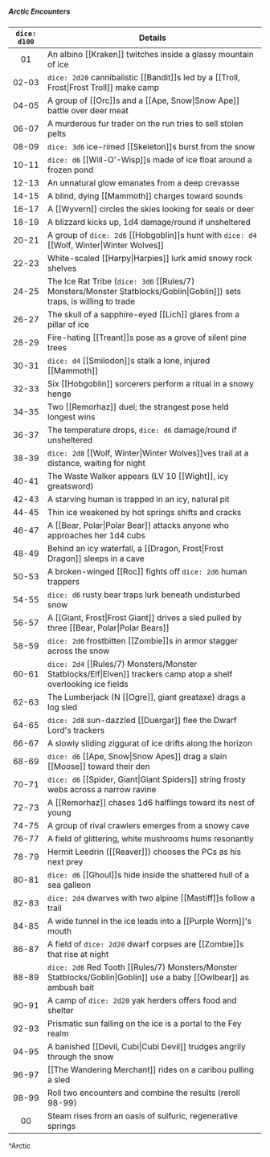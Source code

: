 ##### Arctic Encounters
| `dice: d100` | Details                                                                                                                 |
|:------------:| ----------------------------------------------------------------------------------------------------------------------- |
|      01      | An albino [[Kraken]] twitches inside a glassy mountain of ice                                                           |
|    02-03     | `dice: 2d20` cannibalistic [[Bandit]]s led by a [[Troll, Frost\|Frost Troll]] make camp                                 |
|    04-05     | A group of [[Orc]]s and a [[Ape, Snow\|Snow Ape]] battle over deer meat                                                 |
|    06-07     | A murderous fur trader on the run tries to sell stolen pelts                                                            |
|    08-09     | `dice: 3d6` ice-rimed [[Skeleton]]s burst from the snow                                                                 |
|    10-11     | `dice: d6` [[Will-O'-Wisp]]s made of ice float around a frozen pond                                                     |
|    12-13     | An unnatural glow emanates from a deep crevasse                                                                         |
|    14-15     | A blind, dying [[Mammoth]] charges toward sounds                                                                        |
|    16-17     | A [[Wyvern]] circles the skies looking for seals or deer                                                                |
|    18-19     | A blizzard kicks up, 1d4 damage/round if unsheltered                                                                    |
|    20-21     | A group of `dice: 2d6` [[Hobgoblin]]s hunt with `dice: d4` [[Wolf, Winter\|Winter Wolves]]                              |
|    22-23     | White-scaled [[Harpy\|Harpies]] lurk amid snowy rock shelves                                                            |
|    24-25     | The Ice Rat Tribe (`dice: 3d6` [[Rules/7) Monsters/Monster Statblocks/Goblin\|Goblin]]) sets traps, is willing to trade |
|    26-27     | The skull of a sapphire-eyed [[Lich]] glares from a pillar of ice                                                       |
|    28-29     | Fire-hating [[Treant]]s pose as a grove of silent pine trees                                                            |
|    30-31     | `dice: d4` [[Smilodon]]s stalk a lone, injured [[Mammoth]]                                                              |
|    32-33     | Six [[Hobgoblin]] sorcerers perform a ritual in a snowy henge                                                           |
|    34-35     | Two [[Remorhaz]] duel; the strangest pose held longest wins                                                             |
|    36-37     | The temperature drops, `dice: d6` damage/round if unsheltered                                                           |
|    38-39     | `dice: 2d8` [[Wolf, Winter\|Winter Wolves]]ves trail at a distance, waiting for night                                   |
|    40-41     | The Waste Walker appears (LV 10 [[Wight]], icy greatsword)                                                              |
|    42-43     | A starving human is trapped in an icy, natural pit                                                                      |
|    44-45     | Thin ice weakened by hot springs shifts and cracks                                                                      |
|    46-47     | A [[Bear, Polar\|Polar Bear]] attacks anyone who approaches her 1d4 cubs                                                |
|    48-49     | Behind an icy waterfall, a [[Dragon, Frost\|Frost Dragon]] sleeps in a cave                                             |
|    50-53     | A broken-winged [[Roc]] fights off `dice: 2d6` human trappers                                                           |
|    54-55     | `dice: d6` rusty bear traps lurk beneath undisturbed snow                                                               |
|    56-57     | A [[Giant, Frost\|Frost Giant]] drives a sled pulled by three [[Bear, Polar\|Polar Bears]]                              |
|    58-59     | `dice: 2d6` frostbitten [[Zombie]]s in armor stagger across the snow                                                    |
|    60-61     | `dice: 2d4` [[Rules/7) Monsters/Monster Statblocks/Elf\|Elven]] trackers camp atop a shelf overlooking ice fields       |
|    62-63     | The Lumberjack (N [[Ogre]], giant greataxe) drags a log sled                                                            |
|    64-65     | `dice: 2d8` sun-dazzled [[Duergar]] flee the Dwarf Lord's trackers                                                      |
|    66-67     | A slowly sliding ziggurat of ice drifts along the horizon                                                               |
|    68-69     | `dice: d6` [[Ape, Snow\|Snow Apes]] drag a slain [[Moose]] toward their den                                             |
|    70-71     | `dice: d6` [[Spider, Giant\|Giant Spiders]] string frosty webs across a narrow ravine                                   |
|    72-73     | A [[Remorhaz]] chases 1d6 halflings toward its nest of young                                                            |
|    74-75     | A group of rival crawlers emerges from a snowy cave                                                                     |
|    76-77     | A field of glittering, white mushrooms hums resonantly                                                                  |
|    78-79     | Hermit Leedrin ([[Reaver]]) chooses the PCs as his next prey                                                            |
|    80-81     | `dice: d6` [[Ghoul]]s hide inside the shattered hull of a sea galleon                                                   |
|    82-83     | `dice: 2d4` dwarves with two alpine [[Mastiff]]s follow a trail                                                         |
|    84-85     | A wide tunnel in the ice leads into a [[Purple Worm]]'s mouth                                                           |
|    86-87     | A field of `dice: 2d20` dwarf corpses are [[Zombie]]s that rise at night                                                |
|    88-89     | `dice: 2d6` Red Tooth [[Rules/7) Monsters/Monster Statblocks/Goblin\|Goblin]] use a baby [[Owlbear]] as ambush bait     |
|    90-91     | A camp of `dice: 2d20` yak herders offers food and shelter                                                              |
|    92-93     | Prismatic sun falling on the ice is a portal to the Fey realm                                                           |
|    94-95     | A banished [[Devil, Cubi\|Cubi Devil]] trudges angrily through the snow                                                 |
|    96-97     | [[The Wandering Merchant]] rides on a caribou pulling a sled                                                            |
|    98-99     | Roll two encounters and combine the results (reroll 98-99)                                                              |
|      00      | Steam rises from an oasis of sulfuric, regenerative springs                                                             |
^Arctic
